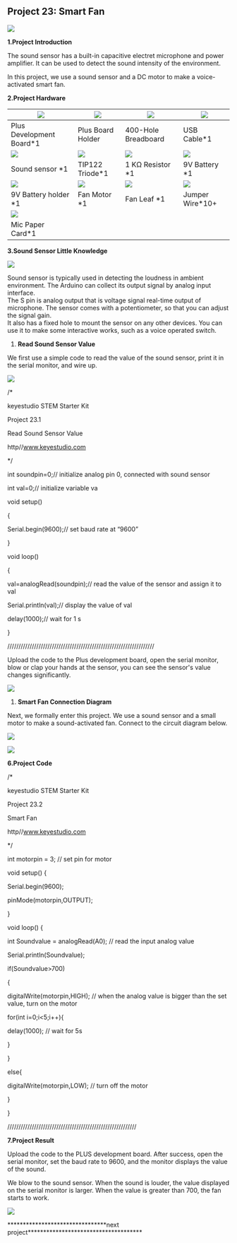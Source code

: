 ## Project 23: Smart Fan

![](media/f2a986b6e95eef0d05b3f5715185351b.png)

**1.Project Introduction**

The sound sensor has a built-in capacitive electret microphone and power
amplifier. It can be used to detect the sound intensity of the environment.

In this project, we use a sound sensor and a DC motor to make a voice-activated
smart fan.

**2.Project Hardware**

| ![](media/381b9513fd5c26a1080e668391493af3.png) | ![](media/d48fbf1b0689c24743ea1f6f2e8c29e9.png)  | ![](media/04c2745033f3d38f782026b9431bcdc5.png) | ![](media/c2d834960b6e9e42e5b1e2a17027cb9b.png) |
|-------------------------------------------------|--------------------------------------------------|-------------------------------------------------|-------------------------------------------------|
| Plus Development Board\*1                       | Plus Board Holder                                | 400-Hole Breadboard                             | USB Cable\*1                                    |
| ![](media/1f9f6033ab17403d6cfdc869b5dee640.png) | ![](media/f6fb8e4e0d6ad8053a1272a3fa816774.png)  | ![](media/098a2730d0b0a2a4b2079e0fc87fd38b.png) | ![](media/2b26891f6b3036e26d09bceb89485a69.png) |
| Sound sensor \*1                                | TIP122 Triode\*1                                 | 1 KΩ Resistor \*1                               | 9V Battery \*1                                  |
| ![](media/45860487fae3b44cb68bde8fce6f526e.png) | ![](media/53b4c174d9ac16fb8ecb9772a5dae8e9.png)  | ![](media/018749554d3b583a54eb1534e8028e25.png) | ![](media/648153bfaf3af238ccea1446601e3026.png) |
| 9V Battery holder \*1                           | Fan Motor \*1                                    | Fan Leaf \*1                                    | Jumper Wire\*10+                                |
| ![](media/77fcf46dd9dc46066f13579f827566a9.png) |                                                  |                                                 |                                                 |
| Mic Paper Card\*1                               |                                                  |                                                 |                                                 |

**3.Sound Sensor Little Knowledge**

![](media/8c5550065b07fbc3961172f93a6b40a0.png)

Sound sensor is typically used in detecting the loudness in ambient environment.
The Arduino can collect its output signal by analog input interface.   
The S pin is analog output that is voltage signal real-time output of
microphone. The sensor comes with a potentiometer, so that you can adjust the
signal gain.  
It also has a fixed hole to mount the sensor on any other devices. You can use
it to make some interactive works, such as a voice operated switch.

1.  **Read Sound Sensor Value**

We first use a simple code to read the value of the sound sensor, print it in
the serial monitor, and wire up.

![](media/624d3344fd2bbfef36995895c731fe44.png)

/\*

keyestudio STEM Starter Kit

Project 23.1

Read Sound Sensor Value

http//www.keyestudio.com

\*/

int soundpin=0;// initialize analog pin 0, connected with sound sensor

int val=0;// initialize variable va

void setup()

{

Serial.begin(9600);// set baud rate at “9600”

}

void loop()

{

val=analogRead(soundpin);// read the value of the sensor and assign it to val

Serial.println(val);// display the value of val

delay(1000);// wait for 1 s

}

//////////////////////////////////////////////////////////////////

Upload the code to the Plus development board, open the serial monitor, blow or
clap your hands at the sensor, you can see the sensor's value changes
significantly.

![](media/1a919c6a5875294b9e8035368f3fb071.png)

1.  **Smart Fan Connection Diagram**

Next, we formally enter this project. We use a sound sensor and a small motor to
make a sound-activated fan. Connect to the circuit diagram below.

![](media/9a7115b75a8f92d1f702837c41cf7222.emf)

![](media/2b754d7500359da495096dac81fb26fd.png)

**6.Project Code**

/\*

keyestudio STEM Starter Kit

Project 23.2

Smart Fan

http//www.keyestudio.com

\*/

int motorpin = 3; // set pin for motor

void setup() {

Serial.begin(9600);

pinMode(motorpin,OUTPUT);

}

void loop() {

int Soundvalue = analogRead(A0); // read the input analog value

Serial.println(Soundvalue);

if(Soundvalue\>700)

{

digitalWrite(motorpin,HIGH); // when the analog value is bigger than the set
value, turn on the motor

for(int i=0;i\<5;i++){

delay(1000); // wait for 5s

}

}

else{

digitalWrite(motorpin,LOW); // turn off the motor

}

}

//////////////////////////////////////////////////////////

**7.Project Result**

Upload the code to the PLUS development board. After success, open the serial
monitor, set the baud rate to 9600, and the monitor displays the value of the
sound.

We blow to the sound sensor. When the sound is louder, the value displayed on
the serial monitor is larger. When the value is greater than 700, the fan starts
to work.

![](media/5467b9a87d1edb6cac945cdb200c29d5.png)

\*\*\*\*\*\*\*\*\*\*\*\*\*\*\*\*\*\*\*\*\*\*\*\*\*\*\*\*\*\*\*\*next
project\*\*\*\*\*\*\*\*\*\*\*\*\*\*\*\*\*\*\*\*\*\*\*\*\*\*\*\*\*\*\*\*\*\*\*\*\*
